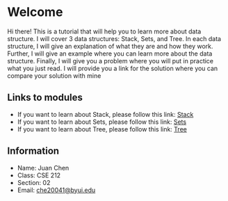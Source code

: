 # Welcome
Hi there! This is a tutorial that will help you to learn more about data structure. I will cover
3 data structures: Stack, Sets, and Tree. In each data structure, I will give an explanation of what they are and how they work. Further, I will give an example where you can learn more about the data structure. Finally, I will give you a problem where you will put in practice what you just read. I will provide you a link for the solution where you can compare your solution with mine

## Links to modules
* If you want to learn about Stack, please follow this link: [Stack](1-Stack.md)
* If you want to learn about Sets, please follow this link: [Sets](2-Sets.md)
* If you want to learn about Tree, please follow this link: [Tree](3-Tree.md)

## Information
* Name: Juan Chen
* Class: CSE 212
* Section: 02
* Email: che20041@byui.edu
